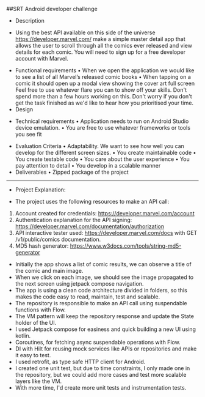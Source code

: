 ##SRT Android developer challenge

* Description

- Using the best API available on this side of the
  universe https://developer.marvel.com/ make a simple master detail app that allows
  the user to scroll through all the comics ever released and view details for each
  comic.
  You will need to sign up for a free developer account with Marvel.

* Functional requirements
  • When we open the application we would like to see a list of all Marvel’s
  released comic books
  • When tapping on a comic it should open up a modal view showing the cover
  art full screen
  Feel free to use whatever flare you can to show off your skills.
  Don't spend more than a few hours working on this. Don't worry if you don't get
  the task finished as we'd like to hear how you prioritised your time.
* Design

- Technical requirements
  • Application needs to run on Android Studio device emulation.
  • You are free to use whatever frameworks or tools you see fit

* Evaluation Criteria
  • Adaptability. We want to see how well you can develop for the different
  screen sizes.
  • You create maintainable code
  • You create testable code
  • You care about the user experience
  • You pay attention to detail
  • You develop in a scalable manner
* Deliverables
  • Zipped package of the project

-----------------------------

* Project Explanation:

- The project uses the following resources to make an API call:

1. Account created for credentials: https://developer.marvel.com/account
2. Authentication explanation for the API
   signing: https://developer.marvel.com/documentation/authorization
3. API interactive tester used: https://developer.marvel.com/docs with GET /v1/public/comics
   documentation.
4. MD5 hash generator: https://www.w3docs.com/tools/string-md5-generator

- Initially the app shows a list of comic results, we can observe a title of the comic and main
  image.
- When we click on each image, we should see the image propagated to the next screen using jetpack
  compose navigation.
- The app is using a clean code architecture divided in folders, so this makes the code easy to
  read, maintain, test and scalable.
- The repository is responsible to make an API call using suspendable functions with Flow.
- The VM pattern will keep the repository response and update the State holder of the UI.
- I used Jetpack compose for easiness and quick building a new UI using kotlin.
- Coroutines, for fetching async suspendable operations with Flow.
- DI with Hilt for reusing mock services like APIs or repositories and make it easy to test.
- I used retrofit, as type safe HTTP client for Android.
- I created one unit test, but due to time constraints, I only made one in the
  repository,
  but we could add more cases and test more scalable layers like the VM.
- With more time, I'd create more unit tests and instrumentation tests.